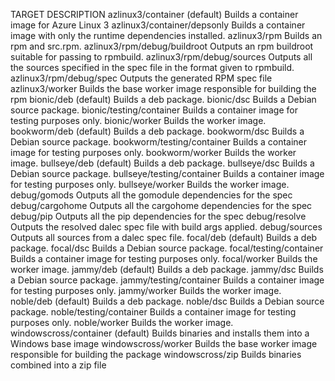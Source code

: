 TARGET                           DESCRIPTION
azlinux3/container (default)     Builds a container image for Azure Linux 3
azlinux3/container/depsonly      Builds a container image with only the runtime dependencies installed.
azlinux3/rpm                     Builds an rpm and src.rpm.
azlinux3/rpm/debug/buildroot     Outputs an rpm buildroot suitable for passing to rpmbuild.
azlinux3/rpm/debug/sources       Outputs all the sources specified in the spec file in the format given to rpmbuild.
azlinux3/rpm/debug/spec          Outputs the generated RPM spec file
azlinux3/worker                  Builds the base worker image responsible for building the rpm
bionic/deb (default)             Builds a deb package.
bionic/dsc                       Builds a Debian source package.
bionic/testing/container         Builds a container image for testing purposes only.
bionic/worker                    Builds the worker image.
bookworm/deb (default)           Builds a deb package.
bookworm/dsc                     Builds a Debian source package.
bookworm/testing/container       Builds a container image for testing purposes only.
bookworm/worker                  Builds the worker image.
bullseye/deb (default)           Builds a deb package.
bullseye/dsc                     Builds a Debian source package.
bullseye/testing/container       Builds a container image for testing purposes only.
bullseye/worker                  Builds the worker image.
debug/gomods                     Outputs all the gomodule dependencies for the spec
debug/cargohome                  Outputs all the cargohome dependencies for the spec
debug/pip                        Outputs all the pip dependencies for the spec
debug/resolve                    Outputs the resolved dalec spec file with build args applied.
debug/sources                    Outputs all sources from a dalec spec file.
focal/deb (default)              Builds a deb package.
focal/dsc                        Builds a Debian source package.
focal/testing/container          Builds a container image for testing purposes only.
focal/worker                     Builds the worker image.
jammy/deb (default)              Builds a deb package.
jammy/dsc                        Builds a Debian source package.
jammy/testing/container          Builds a container image for testing purposes only.
jammy/worker                     Builds the worker image.
noble/deb (default)              Builds a deb package.
noble/dsc                        Builds a Debian source package.
noble/testing/container          Builds a container image for testing purposes only.
noble/worker                     Builds the worker image.
windowscross/container (default) Builds binaries and installs them into a Windows base image
windowscross/worker              Builds the base worker image responsible for building the package
windowscross/zip                 Builds binaries combined into a zip file
